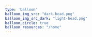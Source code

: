 ```yaml
---
type: 'balloon'
balloon_img_src: "dark-head.png"
balloon_img_src_dark: "light-head.png"
balloon_circle: true
balloon_resources: "/home"
---
```

